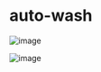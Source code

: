 # auto-wash


![image](https://user-images.githubusercontent.com/106198134/202803962-cbb23135-cfe8-4167-ae35-0fc97d956d24.png)

![image](https://user-images.githubusercontent.com/106198134/202803990-240adfea-6e1d-4b3a-9246-8b722f9d6f26.png)
